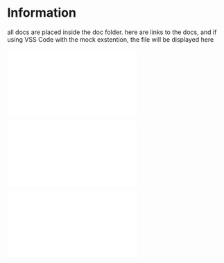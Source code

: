 # Information
all docs are placed inside the doc folder. here are links to the docs, and if using VSS Code with the mock exstention, the file will be displayed here

![Docker_compose](/doc/docker_compose.md)

![Inter_service](/doc/Inter-Service.md)

![Testing](/doc/testing.md)